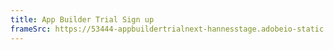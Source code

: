 ```yaml
---
title: App Builder Trial Sign up
frameSrc: https://53444-appbuildertrialnext-hannesstage.adobeio-static.net/index.html
---
```

